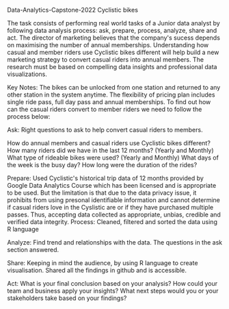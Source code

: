 Data-Analytics-Capstone-2022
Cyclistic bikes

The task consists of performing real world tasks of a Junior data analyst by following data analysis process: ask, prepare, process, analyze, share and act. The director of marketing believes that the company's sucess depends on maximising the number of annual memberships. Understanding how casual and member riders use Cyclistic bikes different will help build a new marketing strategy to convert casual riders into annual members. The research must be based on compelling data insights and professional data visualizations.

Key Notes:
The bikes can be unlocked from one station and returned to any other station in the system anytime.
The flexibility of pricing plan includes single ride pass, full day pass and annual memberships.
To find out how can the casual riders convert to member riders we need to follow the process below:

Ask:
Right questions to ask to help convert casual riders to members.

How do annual members and casual riders use Cyclistic bikes different?
How many riders did we have in the last 12 months? (Yearly and Monthly)
What type of rideable bikes were used? (Yearly and Monthly)
What days of the week is the busy day?
How long were the duration of the rides?

Prepare:
Used Cyclistic's historical trip data of 12 months provided by Google Data Analytics Course which has been licensed and is appropriate to be used.
But the limitation is that due to the data privacy issue, it prohibits from using presonal identifiable information and cannot determine if casual riders love in the Cyslistic are or if they have purchased multiple passes. Thus, accepting data collected as appropriate, unbias, credible and verified data integrity.
Process:
Cleaned, filtered and sorted the data using R language

Analyze:
Find trend and relationships with the data.
The questions in the ask section answered.

Share:
Keeping in mind the audience, by using R language to create visualisation.
Shared all the findings in github and is accessible.

Act:
What is your final conclusion based on your analysis?
How could your team and business apply your insights?
What next steps would you or your stakeholders take based on your findings?
